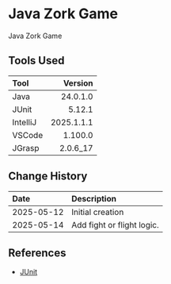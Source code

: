 # Java Zork Game

Java Zork Game

## Tools Used

| Tool     |    Version |
|:---------|-----------:|
| Java     |   24.0.1.0 |
| JUnit    |     5.12.1 |
| IntelliJ | 2025.1.1.1 |
| VSCode   |    1.100.0 |
| JGrasp   |   2.0.6_17 |

## Change History

| Date       | Description                |
|:-----------|:---------------------------|
| 2025-05-12 | Initial creation           |
| 2025-05-14 | Add fight or flight logic. |

## References

* [JUnit](https://junit.org/junit5/)